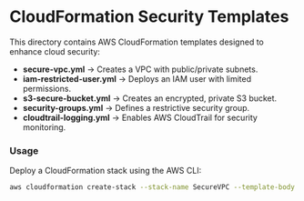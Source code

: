 # CloudFormation Security Templates

This directory contains AWS CloudFormation templates designed to enhance cloud security:

- **secure-vpc.yml** → Creates a VPC with public/private subnets.
- **iam-restricted-user.yml** → Deploys an IAM user with limited permissions.
- **s3-secure-bucket.yml** → Creates an encrypted, private S3 bucket.
- **security-groups.yml** → Defines a restrictive security group.
- **cloudtrail-logging.yml** → Enables AWS CloudTrail for security monitoring.

### Usage

Deploy a CloudFormation stack using the AWS CLI:

```bash
aws cloudformation create-stack --stack-name SecureVPC --template-body file://templates/secure-vpc.yml